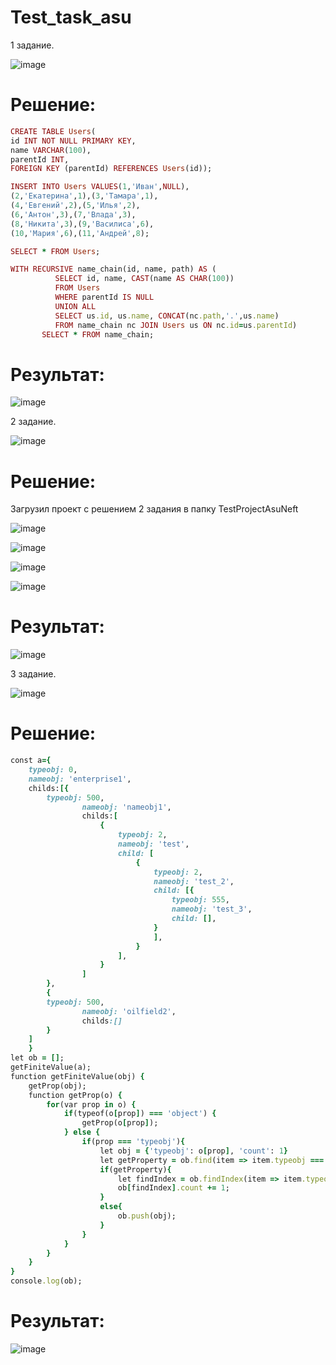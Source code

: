 # Test_task_asu
  1 задание.
  
![image](https://user-images.githubusercontent.com/71041667/201525984-5167036f-b9a9-499a-950e-8347a28165d9.png)
# Решение: 
```rb
CREATE TABLE Users(
id INT NOT NULL PRIMARY KEY,
name VARCHAR(100),
parentId INT,
FOREIGN KEY (parentId) REFERENCES Users(id));

INSERT INTO Users VALUES(1,'Иван',NULL), 
(2,'Екатерина',1),(3,'Тамара',1),
(4,'Евгений',2),(5,'Илья',2),
(6,'Антон',3),(7,'Влада',3),
(8,'Никита',3),(9,'Василиса',6),
(10,'Мария',6),(11,'Андрей',8);

SELECT * FROM Users;

WITH RECURSIVE name_chain(id, name, path) AS ( 
          SELECT id, name, CAST(name AS CHAR(100))  
          FROM Users
          WHERE parentId IS NULL 
          UNION ALL 
          SELECT us.id, us.name, CONCAT(nc.path,'.',us.name) 
          FROM name_chain nc JOIN Users us ON nc.id=us.parentId) 
       SELECT * FROM name_chain;
 ```
 
# Результат: 
![image](https://user-images.githubusercontent.com/71041667/201526130-e2c387ae-1f81-4a8b-9fbd-a898b0ed44c5.png)


2 задание.

![image](https://user-images.githubusercontent.com/71041667/201527249-bee9974b-c9a2-430c-b52e-404a9bded85a.png)

# Решение:

Загрузил проект с решением 2 задания в папку TestProjectAsuNeft

![image](https://user-images.githubusercontent.com/71041667/201527874-e6325efe-6a26-4bc4-a2b4-4376e18cedb1.png)

![image](https://user-images.githubusercontent.com/71041667/201527883-db4d3dbd-2d51-4154-988b-913c7464e924.png)

![image](https://user-images.githubusercontent.com/71041667/201527891-89296bb4-5c7e-4aac-833f-26bd58ab56cf.png)

![image](https://user-images.githubusercontent.com/71041667/201527907-06ef6b73-3e9a-4f91-8092-49abcd632bbd.png)


# Результат:

![image](https://user-images.githubusercontent.com/71041667/201527419-9932f248-f650-4370-a55d-5d5821aea9d1.png)

3 задание. 

![image](https://user-images.githubusercontent.com/71041667/201526357-ec84d9e5-c516-402d-a537-8a8bd7a5c956.png)

# Решение:

```rb
const a={
    typeobj: 0,
    nameobj: 'enterprise1',
    childs:[{
        typeobj: 500,
                nameobj: 'nameobj1',
                childs:[
                    {
                        typeobj: 2,
                        nameobj: 'test',
                        child: [
                            {
                                typeobj: 2,
                                nameobj: 'test_2',
                                child: [{
                                    typeobj: 555,
                                    nameobj: 'test_3',
                                    child: [],
                                } 
                                ],
                            }
                        ],
                    }
                ]	
        },
        {
        typeobj: 500,
                nameobj: 'oilfield2',
                childs:[]	
        }
    ]
    }
let ob = [];
getFiniteValue(a);
function getFiniteValue(obj) {
    getProp(obj);
    function getProp(o) {
        for(var prop in o) {
            if(typeof(o[prop]) === 'object') {
                getProp(o[prop]);
            } else {
                if(prop === 'typeobj'){
                    let obj = {'typeobj': o[prop], 'count': 1}
                    let getProperty = ob.find(item => item.typeobj === o[prop])
                    if(getProperty){
                        let findIndex = ob.findIndex(item => item.typeobj === o[prop])
                        ob[findIndex].count += 1;
                    }
                    else{
                        ob.push(obj);
                    } 
                }
            }
        }
    }
}   
console.log(ob);
 ```
 
# Результат: 

![image](https://user-images.githubusercontent.com/71041667/201526899-862a04bb-1b24-4e98-ac16-a9e840f082de.png)

